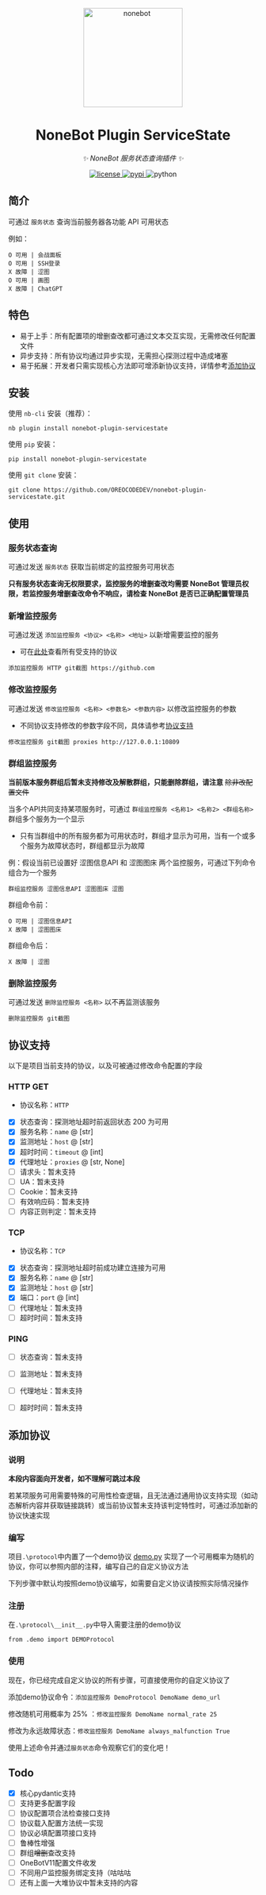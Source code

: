 <p align="center">
  <a href="https://v2.nonebot.dev/"><img src="https://v2.nonebot.dev/logo.png" width="200" height="200" alt="nonebot"></a>
</p>

<div align="center">

# NoneBot Plugin ServiceState

_✨ NoneBot 服务状态查询插件 ✨_

</div>

<p align="center">
  <a href="https://raw.githubusercontent.com/nonebot/plugin-apscheduler/master/LICENSE">
    <img src="https://img.shields.io/github/license/nonebot/plugin-apscheduler.svg" alt="license">
  </a>
  <a href="https://pypi.python.org/pypi/nonebot-plugin-apscheduler">
    <img src="https://img.shields.io/pypi/v/nonebot-plugin-apscheduler.svg" alt="pypi">
  </a>
  <img src="https://img.shields.io/badge/python-3.8+-blue.svg" alt="python">
</p>

## 简介

可通过 `服务状态` 查询当前服务器各功能 API 可用状态

例如：

```
O 可用 | 会战面板
O 可用 | SSH登录
X 故障 | 涩图
O 可用 | 画图
X 故障 | ChatGPT
```


## 特色

- 易于上手：所有配置项的增删查改都可通过文本交互实现，无需修改任何配置文件
- 异步支持：所有协议均通过异步实现，无需担心探测过程中造成堵塞
- 易于拓展：开发者只需实现核心方法即可增添新协议支持，详情参考[添加协议](#添加协议)


## 安装

使用 `nb-cli` 安装（推荐）：
```
nb plugin install nonebot-plugin-servicestate
```

使用 `pip` 安装：
```
pip install nonebot-plugin-servicestate
```

使用 `git clone` 安装：
```
git clone https://github.com/OREOCODEDEV/nonebot-plugin-servicestate.git
```


## 使用

### 服务状态查询
可通过发送 `服务状态` 获取当前绑定的监控服务可用状态

**只有服务状态查询无权限要求，监控服务的增删查改均需要 NoneBot 管理员权限，若监控服务增删查改命令不响应，请检查 NoneBot 是否已正确配置管理员**

### 新增监控服务
可通过发送 `添加监控服务 <协议> <名称> <地址>` 以新增需要监控的服务
* 可在[此处](#协议支持)查看所有受支持的协议
```
添加监控服务 HTTP git截图 https://github.com
```

### 修改监控服务
可通过发送 `修改监控服务 <名称> <参数名> <参数内容>` 以修改监控服务的参数
* 不同协议支持修改的参数字段不同，具体请参考[协议支持](#协议支持)
```
修改监控服务 git截图 proxies http://127.0.0.1:10809
```

### 群组监控服务
**当前版本服务群组后暂未支持修改及解散群组，只能删除群组，请注意** ~~除非改配置文件~~

当多个API共同支持某项服务时，可通过 `群组监控服务 <名称1> <名称2> <群组名称>` 群组多个服务为一个显示

* 只有当群组中的所有服务都为可用状态时，群组才显示为可用，当有一个或多个服务为故障状态时，群组都显示为故障

例：假设当前已设置好 涩图信息API 和 涩图图床 两个监控服务，可通过下列命令组合为一个服务
```
群组监控服务 涩图信息API 涩图图床 涩图
```
群组命令前：
```
O 可用 | 涩图信息API
X 故障 | 涩图图床
```
群组命令后：
```
X 故障 | 涩图
```

### 删除监控服务
可通过发送 `删除监控服务 <名称>` 以不再监测该服务
```
删除监控服务 git截图
```


## 协议支持

以下是项目当前支持的协议，以及可被通过修改命令配置的字段

### HTTP GET
- 协议名称：`HTTP`
- [x] 状态查询：探测地址超时前返回状态 200 为可用
- [x] 服务名称：`name` @ [str]
- [x] 监测地址：`host` @ [str]
- [x] 超时时间：`timeout` @ [int]
- [x] 代理地址：`proxies` @ [str, None]
- [ ] 请求头：暂未支持
- [ ] UA：暂未支持
- [ ] Cookie：暂未支持
- [ ] 有效响应码：暂未支持
- [ ] 内容正则判定：暂未支持

### TCP
- 协议名称：`TCP`
- [x] 状态查询：探测地址超时前成功建立连接为可用
- [x] 服务名称：`name` @ [str]
- [x] 监测地址：`host` @ [str]
- [x] 端口：`port` @ [int]
- [ ] 代理地址：暂未支持
- [ ] 超时时间：暂未支持

### PING
- [ ] 状态查询：暂未支持
- [ ] 监测地址：暂未支持
- [ ] 代理地址：暂未支持
- [ ] 超时时间：暂未支持


## 添加协议

### 说明
**本段内容面向开发者，如不理解可跳过本段** 

若某项服务可用需要特殊的可用性检查逻辑，且无法通过通用协议支持实现（如动态解析内容并获取链接跳转）或当前协议暂未支持该判定特性时，可通过添加新的协议快速实现

### 编写
项目`.\protocol`中内置了一个demo协议
[demo.py](https://github.com/OREOCODEDEV/nonebot-plugin-servicestate/blob/main/nonebot_plugin_servicestate/protocol/demo.py)
实现了一个可用概率为随机的协议，你可以参照内部的注释，编写自己的自定义协议方法

下列步骤中默认均按照demo协议编写，如需要自定义协议请按照实际情况操作

### 注册
在`.\protocol\__init__.py`中导入需要注册的demo协议
```
from .demo import DEMOProtocol
```

### 使用
现在，你已经完成自定义协议的所有步骤，可直接使用你的自定义协议了

添加demo协议命令：`添加监控服务 DemoProtocol DemoName demo_url`

修改随机可用概率为 25% ：`修改监控服务 DemoName normal_rate 25`

修改为永远故障状态：`修改监控服务 DemoName always_malfunction True`

使用上述命令并通过`服务状态`命令观察它们的变化吧！



## Todo
- [x] 核心pydantic支持
- [ ] 支持更多配置字段
- [ ] 协议配置项合法检查接口支持
- [ ] 协议载入配置方法统一实现
- [ ] 协议必填配置项接口支持
- [ ] 鲁棒性增强
- [ ] 群组~~增删~~查改支持
- [ ] OneBotV11配置文件收发
- [ ] 不同用户监控服务绑定支持（咕咕咕
- [ ] 还有上面一大堆协议中暂未支持的内容
